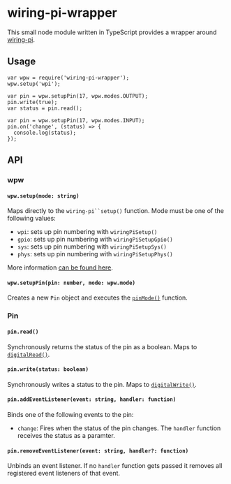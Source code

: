 # wiring-pi-wrapper

This small node module written in TypeScript provides a wrapper around [wiring-pi](https://github.com/eugeneware/wiring-pi).

## Usage

```
var wpw = require('wiring-pi-wrapper');
wpw.setup('wpi');

var pin = wpw.setupPin(17, wpw.modes.OUTPUT);
pin.write(true);
var status = pin.read();

var pin = wpw.setupPin(17, wpw.modes.INPUT);
pin.on('change', (status) => {
  console.log(status);
});
```

## API

### wpw
#### `wpw.setup(mode: string)`
Maps directly to the `wiring-pi``setup()` function. Mode must be one of the following values:

* `wpi`: sets up pin numbering with `wiringPiSetup()`
* `gpio`: sets up pin numbering with `wiringPiSetupGpio()`
* `sys`: sets up pin numbering with `wiringPiSetupSys()`
* `phys`: sets up pin numbering with `wiringPiSetupPhys()`

More information [can be found here](https://github.com/eugeneware/wiring-pi/blob/master/DOCUMENTATION.md#setupmode).

#### `wpw.setupPin(pin: number, mode: wpw.mode)`
Creates a new `Pin` object and executes the [`pinMode()`](https://github.com/eugeneware/wiring-pi/blob/master/DOCUMENTATION.md#pinmodepin-mode) function.

### Pin

#### `pin.read()`

Synchronously returns the status of the pin as a boolean. Maps to [`digitalRead()`](https://github.com/eugeneware/wiring-pi/blob/master/DOCUMENTATION.md#digitalreadpin).

#### `pin.write(status: boolean)`

Synchronously writes a status to the pin. Maps to [`digitalWrite()`](https://github.com/eugeneware/wiring-pi/blob/master/DOCUMENTATION.md#digitalwritepin-state).

#### `pin.addEventListener(event: string, handler: function)`

Binds one of the following events to the pin:

* `change`: Fires when the status of the pin changes. The `handler` function receives the status as a paramter.

#### `pin.removeEventListener(event: string, handler?: function)`

Unbinds an event listener. If no `handler` function gets passed it removes all registered event listeners of that event.